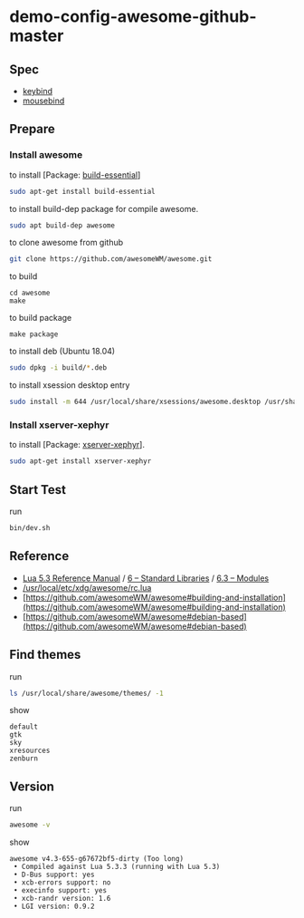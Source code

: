 
# demo-config-awesome-github-master

## Spec

* [keybind](spec-keybind.md)
* [mousebind](spec-mousebind.md)


## Prepare

### Install awesome

to install [Package: [build-essential](https://packages.ubuntu.com/bionic/build-essential)]

``` sh
sudo apt-get install build-essential
```

to install build-dep package for compile awesome.

``` sh
sudo apt build-dep awesome
```

to clone awesome from github

``` sh
git clone https://github.com/awesomeWM/awesome.git
```

to build

```
cd awesome
make
```

to build package

```
make package
```

to install deb (Ubuntu 18.04)

``` sh
sudo dpkg -i build/*.deb
```

to install xsession desktop entry

```sh
sudo install -m 644 /usr/local/share/xsessions/awesome.desktop /usr/share/xsessions/awesome.desktop
```

### Install xserver-xephyr

to install [Package: [xserver-xephyr](https://packages.ubuntu.com/bionic/xserver-xephyr)].

``` sh
sudo apt-get install xserver-xephyr
```

## Start Test

run

``` sh
bin/dev.sh
```


## Reference

* [Lua 5.3 Reference Manual](https://www.lua.org/manual/5.3/) / [6 – Standard Libraries](https://www.lua.org/manual/5.3/manual.html#6) / [6.3 – Modules](https://www.lua.org/manual/5.3/manual.html#6.3)
* [/usr/local/etc/xdg/awesome/rc.lua](https://github.com/awesomeWM/awesome/blob/master/awesomerc.lua)
* [https://github.com/awesomeWM/awesome#building-and-installation](https://github.com/awesomeWM/awesome#building-and-installation)
* [https://github.com/awesomeWM/awesome#debian-based](https://github.com/awesomeWM/awesome#debian-based)

## Find themes

run

``` sh
ls /usr/local/share/awesome/themes/ -1
```

show

```
default
gtk
sky
xresources
zenburn
```

## Version

run

``` sh
awesome -v
```

show

```
awesome v4.3-655-g67672bf5-dirty (Too long)
 • Compiled against Lua 5.3.3 (running with Lua 5.3)
 • D-Bus support: yes
 • xcb-errors support: no
 • execinfo support: yes
 • xcb-randr version: 1.6
 • LGI version: 0.9.2
```
